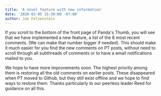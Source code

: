 ```yaml
---
title: 'A novel feature with new information'
date: '2020-03-05 15:30:00 -07:00'
author: Joe Felsenstein
---
```

If you scroll to the bottom of the front page of Panda's Thumb, you will see that we have implemented a new feature,
a list of the 8 most recent comments.  (We can make that number bigger if needed).  This should make it much easier for you
find the new comments on PT posts, without need to scroll through all subthreads of comments or to have a email notifications
mailed to you.

We hope to have more improvements soon.  The highest priority among them is restoring all the old comments on earlier posts.
These disappeared when PT moved to Github, but they still exist offline and we hope to find ways to restore them.  Thanks
particularly to our peerless leader Reed for guidance on all this.
